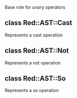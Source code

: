 

Base role for unary operators

class Red::AST::Cast
--------------------

Represents a cast operation

class Red::AST::Not
-------------------

Represents a not operation

class Red::AST::So
------------------

Represents a so operation


